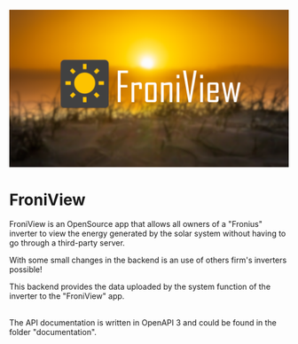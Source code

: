 ![FroniView](readme/banner.png)
# FroniView
FroniView is an OpenSource app that allows all owners of a "Fronius" inverter to view the energy generated by the solar system without having to go through a third-party server. <p>
With some small changes in the backend is an use of others firm's inverters possible! <p>
This backend provides the data uploaded by the system function of the inverter to the "FroniView" app.<p>
</br>
The API documentation is written in OpenAPI 3 and could be found in the folder "documentation".